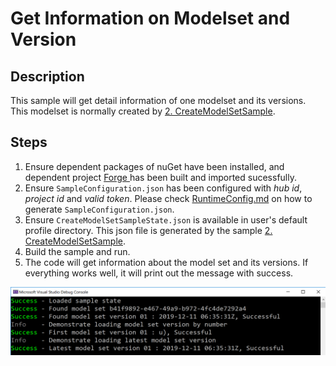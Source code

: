 # Get Information on Modelset and Version

## Description
This sample will get detail information of one modelset and its versions. This modelset is normally created by [2. CreateModelSetSample](./2.%20CreateModelSetSample.md).

## Steps
1. Ensure dependent packages of nuGet have been installed, and dependent project [Forge ](../samples/auxiliary/Forge) has been built and imported sucessfully. 
2. Ensure ` SampleConfiguration.json ` has been configured with _hub id_, _project id_ and _valid token_. Please check [RuntimeConfig.md](../RuntimeConfig.md) on how to generate ` SampleConfiguration.json `.
3. Ensure ` CreateModelSetSampleState.json ` is available in user's default profile directory. This json file is generated by the sample [2. CreateModelSetSample](./2.%20CreateModelSetSample.md).
4. Build the sample and run.
5. The code will get information about the model set and its versions. If everything works well, it will print out the message with success.

  <p align="center"><img src="./images/getms.png" width="600"></p>    